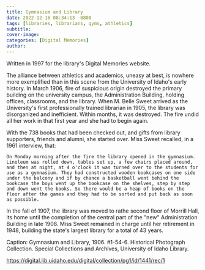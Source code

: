 ```yaml
---
title: Gymnasium and Library
date: 2022-12-16 08:34:13 -0800
tags: [libraries, librarians, gyms, athletics]
subtitle: 
cover-image: 
categories: [Digital Memories]
author: 
---
```


Written in 1997 for the library's Digital Memories website.

The alliance between athletics and academics, uneasy at best, is nowhere more exemplified than in this scene from the University of Idaho's early history. In March 1906, fire of suspicious origin destroyed the primary building on the university campus, the Administration Building, holding offices, classrooms, and the library. When M. Belle Sweet arrived as the University's first professionally trained librarian in 1905, the library was disorganized and inefficient. Within months, it was destroyed. The fire undid all her work in that first year and she had to begin again.

With the 738 books that had been checked out, and gifts from library supporters, friends and alumni, she started over. Miss Sweet recalled, in a 1961 interview, that:

    On Monday morning after the fire the library opened in the gymnasium. Linoleum was rolled down, tables set up, a few chairs placed around, and then at night, at 4 o'clock it was turned over to the students for use as a gymnasium. They had constructed wooden bookcases on one side under the balcony and if by chance a basketball went behind the bookcase the boys went up the bookcase on the shelves, step by step and down went the books. So there would be a heap of books on the floor after the games and they had to be sorted and put back as soon as possible.

In the fall of 1907, the library was moved to rathe second floor of Morrill Hall, its home until the completion of the central part of the "new" Administration Building in late 1908. Miss Sweet remained in charge until her retirement in 1948, building the state's largest library for a total of 43 years.

Caption: Gymnasium and Library, 1906. #1-54-6. Historical Photograph Collection. Special Collections and Archives, University of Idaho Library.

https://digital.lib.uidaho.edu/digital/collection/pg1/id/1441/rec/1